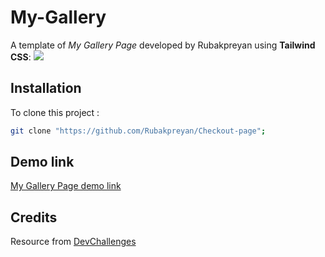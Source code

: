 # My-Gallery

A template of _My Gallery Page_ developed by Rubakpreyan using **Tailwind CSS**:
![](https://firebasestorage.googleapis.com/v0/b/devchallenges-1234.appspot.com/o/challengesDesigns%2FCheckoutThumbnail.png?alt=media&token=c7ffdbe3-7206-44f2-b1e6-a6b99bf81901)

## Installation

To clone this project :

```bash
git clone "https://github.com/Rubakpreyan/Checkout-page";
```

## Demo link

[My Gallery Page demo link](https://rubakpreyan.github.io/Checkout-page/)

## Credits

Resource from [DevChallenges](https://devchallenges.io/)
